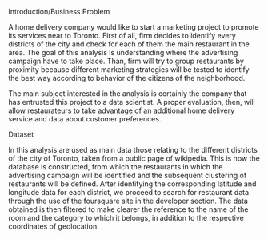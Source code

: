 Introduction/Business Problem

A home delivery company would like to start a marketing project to promote its services near to Toronto. First of all, firm decides to identify every districts of the city and check for each of them the main restaurant in the area. The goal of this analysis is understanding where the advertising campaign have to take place. Than,  firm will try to group restaurants by proximity because different marketing strategies will be tested to identify the best way according to behavior of the citizens of the neighborhood.

The main subject interested in the analysis is certainly the company that has entrusted this project to a data scientist. A proper evaluation, then, will allow restaurateurs to take advantage of an additional home delivery service and data about customer preferences.

Dataset


In this analysis are used as main data those relating to the different districts of the city of Toronto, taken from a public page of wikipedia. This is how the database is constructed, from which the restaurants in which the advertising campaign will be identified and the subsequent clustering of restaurants will be defined.
After identifying the corresponding latitude and longitude data for each district, we proceed to search for restaurant data through the use of the foursquare site in the developer section.
The data obtained is then filtered to make clearer the reference to the name of the room and the category to which it belongs, in addition to the respective coordinates of geolocation.

